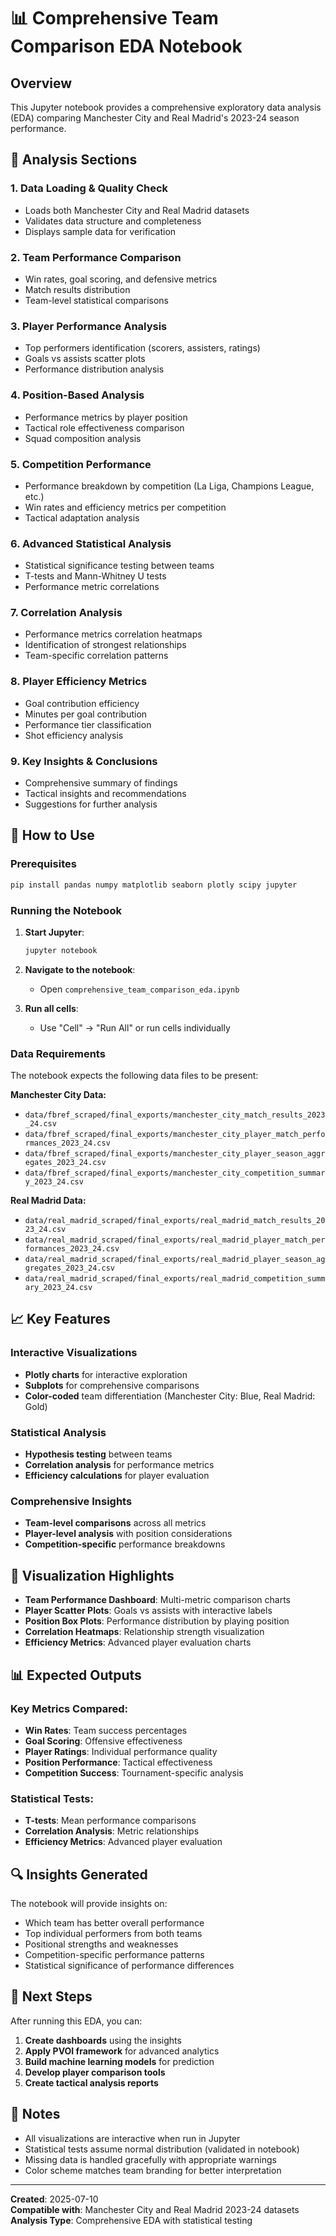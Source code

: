 # 📊 Comprehensive Team Comparison EDA Notebook

## Overview
This Jupyter notebook provides a comprehensive exploratory data analysis (EDA) comparing Manchester City and Real Madrid's 2023-24 season performance.

## 🎯 Analysis Sections

### 1. **Data Loading & Quality Check**
- Loads both Manchester City and Real Madrid datasets
- Validates data structure and completeness
- Displays sample data for verification

### 2. **Team Performance Comparison**
- Win rates, goal scoring, and defensive metrics
- Match results distribution
- Team-level statistical comparisons

### 3. **Player Performance Analysis**
- Top performers identification (scorers, assisters, ratings)
- Goals vs assists scatter plots
- Performance distribution analysis

### 4. **Position-Based Analysis**
- Performance metrics by player position
- Tactical role effectiveness comparison
- Squad composition analysis

### 5. **Competition Performance**
- Performance breakdown by competition (La Liga, Champions League, etc.)
- Win rates and efficiency metrics per competition
- Tactical adaptation analysis

### 6. **Advanced Statistical Analysis**
- Statistical significance testing between teams
- T-tests and Mann-Whitney U tests
- Performance metric correlations

### 7. **Correlation Analysis**
- Performance metrics correlation heatmaps
- Identification of strongest relationships
- Team-specific correlation patterns

### 8. **Player Efficiency Metrics**
- Goal contribution efficiency
- Minutes per goal contribution
- Performance tier classification
- Shot efficiency analysis

### 9. **Key Insights & Conclusions**
- Comprehensive summary of findings
- Tactical insights and recommendations
- Suggestions for further analysis

## 🚀 How to Use

### Prerequisites
```bash
pip install pandas numpy matplotlib seaborn plotly scipy jupyter
```

### Running the Notebook
1. **Start Jupyter**:
   ```bash
   jupyter notebook
   ```

2. **Navigate to the notebook**:
   - Open `comprehensive_team_comparison_eda.ipynb`

3. **Run all cells**:
   - Use "Cell" → "Run All" or run cells individually

### Data Requirements
The notebook expects the following data files to be present:

**Manchester City Data:**
- `data/fbref_scraped/final_exports/manchester_city_match_results_2023_24.csv`
- `data/fbref_scraped/final_exports/manchester_city_player_match_performances_2023_24.csv`
- `data/fbref_scraped/final_exports/manchester_city_player_season_aggregates_2023_24.csv`
- `data/fbref_scraped/final_exports/manchester_city_competition_summary_2023_24.csv`

**Real Madrid Data:**
- `data/real_madrid_scraped/final_exports/real_madrid_match_results_2023_24.csv`
- `data/real_madrid_scraped/final_exports/real_madrid_player_match_performances_2023_24.csv`
- `data/real_madrid_scraped/final_exports/real_madrid_player_season_aggregates_2023_24.csv`
- `data/real_madrid_scraped/final_exports/real_madrid_competition_summary_2023_24.csv`

## 📈 Key Features

### Interactive Visualizations
- **Plotly charts** for interactive exploration
- **Subplots** for comprehensive comparisons
- **Color-coded** team differentiation (Manchester City: Blue, Real Madrid: Gold)

### Statistical Analysis
- **Hypothesis testing** between teams
- **Correlation analysis** for performance metrics
- **Efficiency calculations** for player evaluation

### Comprehensive Insights
- **Team-level comparisons** across all metrics
- **Player-level analysis** with position considerations
- **Competition-specific** performance breakdowns

## 🎨 Visualization Highlights

- **Team Performance Dashboard**: Multi-metric comparison charts
- **Player Scatter Plots**: Goals vs assists with interactive labels
- **Position Box Plots**: Performance distribution by playing position
- **Correlation Heatmaps**: Relationship strength visualization
- **Efficiency Metrics**: Advanced player evaluation charts

## 📊 Expected Outputs

### Key Metrics Compared:
- **Win Rates**: Team success percentages
- **Goal Scoring**: Offensive effectiveness
- **Player Ratings**: Individual performance quality
- **Position Performance**: Tactical effectiveness
- **Competition Success**: Tournament-specific analysis

### Statistical Tests:
- **T-tests**: Mean performance comparisons
- **Correlation Analysis**: Metric relationships
- **Efficiency Metrics**: Advanced player evaluation

## 🔍 Insights Generated

The notebook will provide insights on:
- Which team has better overall performance
- Top individual performers from both teams
- Positional strengths and weaknesses
- Competition-specific performance patterns
- Statistical significance of performance differences

## 🚀 Next Steps

After running this EDA, you can:
1. **Create dashboards** using the insights
2. **Apply PVOI framework** for advanced analytics
3. **Build machine learning models** for prediction
4. **Develop player comparison tools**
5. **Create tactical analysis reports**

## 📝 Notes

- All visualizations are interactive when run in Jupyter
- Statistical tests assume normal distribution (validated in notebook)
- Missing data is handled gracefully with appropriate warnings
- Color scheme matches team branding for better interpretation

---

**Created**: 2025-07-10  
**Compatible with**: Manchester City and Real Madrid 2023-24 datasets  
**Analysis Type**: Comprehensive EDA with statistical testing

